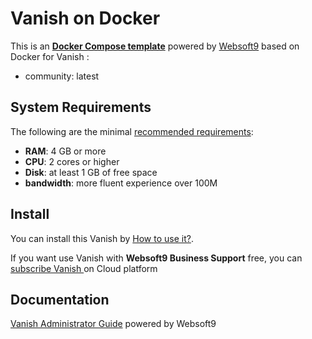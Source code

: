 # Vanish  on Docker  

This is an **[Docker Compose template](https://github.com/Websoft9/docker-library)** powered by [Websoft9](https://www.websoft9.com) based on Docker for Vanish :


 - community:  latest


## System Requirements

The following are the minimal [recommended requirements](https://github.com/vanish/vanish):

* **RAM**: 4 GB or more
* **CPU**: 2 cores or higher
* **Disk**: at least 1 GB of free space
* **bandwidth**: more fluent experience over 100M  

## Install

You can install this Vanish  by [How to use it?](https://github.com/Websoft9/docker-library#how-to-use-it).   

If you want use Vanish  with **Websoft9 Business Support** free, you can [subscribe Vanish ](https://www.websoft9.com/apps) on Cloud platform

## Documentation

[Vanish  Administrator Guide](https://support.websoft9.com/docs/vanish) powered by Websoft9
